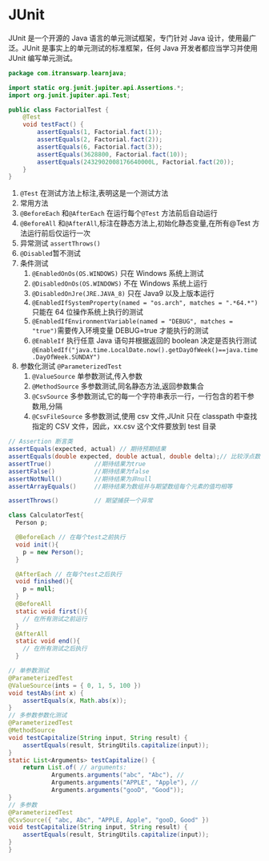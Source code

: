 # JUnit

JUnit 是一个开源的 Java 语言的单元测试框架，专门针对 Java 设计，使用最广泛。JUnit 是事实上的单元测试的标准框架，任何 Java 开发者都应当学习并使用 JUnit 编写单元测试。

```java
package com.itranswarp.learnjava;

import static org.junit.jupiter.api.Assertions.*;
import org.junit.jupiter.api.Test;

public class FactorialTest {
    @Test
    void testFact() {
        assertEquals(1, Factorial.fact(1));
        assertEquals(2, Factorial.fact(2));
        assertEquals(6, Factorial.fact(3));
        assertEquals(3628800, Factorial.fact(10));
        assertEquals(2432902008176640000L, Factorial.fact(20));
    }
}
```

1. `@Test` 在测试方法上标注,表明这是一个测试方法
2. 常用方法
3. `@BeforeEach` 和`@AfterEach` 在运行每个`@Test` 方法前后自动运行
4. `@BeforeAll` 和`@AfterAll`,标注在静态方法上,初始化静态变量,在所有@Test 方法运行前后仅运行一次
5. 异常测试 `assertThrows()`
6. `@Disabled`暂不测试
7. 条件测试
   1. `@EnabledOnOs(OS.WINDOWS)` 只在 Windows 系统上测试
   2. `@DisabledOnOs(OS.WINDOWS)` 不在 Windows 系统上运行
   3. `@DisabledOnJre(JRE.JAVA_8)` 只在 Java9 以及上版本运行
   4. `@EnabledIfSystemProperty(named = "os.arch", matches = ".*64.*")` 只能在 64 位操作系统上执行的测试
   5. `@EnabledIfEnvironmentVariable(named = "DEBUG", matches = "true")`需要传入环境变量 DEBUG=true 才能执行的测试
   6. `@EnableIf` 执行任意 Java 语句并根据返回的 boolean 决定是否执行测试 `@EnabledIf("java.time.LocalDate.now().getDayOfWeek()==java.time.DayOfWeek.SUNDAY")`
8. 参数化测试 `@ParameterizedTest`
   1. `@ValueSource` 单参数测试,传入参数
   2. `@MethodSource` 多参数测试,同名静态方法,返回参数集合
   3. `@CsvSource` 多参数测试,它的每一个字符串表示一行，一行包含的若干参数用,分隔
   4. `@CsvFileSource` 多参数测试,使用 csv 文件,JUnit 只在 classpath 中查找指定的 CSV 文件，因此，xx.csv 这个文件要放到 test 目录

```java
// Assertion 断言类
assertEquals(expected, actual) // 期待预期结果
assertEquals(double expected, double actual, double delta);// 比较浮点数,指定误差值
assertTrue()            //期待结果为true
assertFalse()           //期待结果为false
assertNotNull()         //期待结果为非null
assertArrayEquals()     //期待结果为数组并与期望数组每个元素的值均相等

assertThrows()          // 期望捕获一个异常
```

```java
class CalculatorTest{
  Person p;

  @BeforeEach // 在每个test之前执行
  void init(){
    p = new Person();
  }

  @AfterEach // 在每个test之后执行
  void finished(){
    p = null;
  }
  @BeforeAll
  static void first(){
    // 在所有测试之前运行
  }
  @AfterAll
  static void end(){
    // 在所有测试之后执行
  }

// 单参数测试
@ParameterizedTest
@ValueSource(ints = { 0, 1, 5, 100 })
void testAbs(int x) {
    assertEquals(x, Math.abs(x));
}
// 多参数参数化测试
@ParameterizedTest
@MethodSource
void testCapitalize(String input, String result) {
    assertEquals(result, StringUtils.capitalize(input));
}
static List<Arguments> testCapitalize() {
    return List.of( // arguments:
            Arguments.arguments("abc", "Abc"), //
            Arguments.arguments("APPLE", "Apple"), //
            Arguments.arguments("gooD", "Good"));
}
// 多参数
@ParameterizedTest
@CsvSource({ "abc, Abc", "APPLE, Apple", "gooD, Good" })
void testCapitalize(String input, String result) {
    assertEquals(result, StringUtils.capitalize(input));
}
}


```

